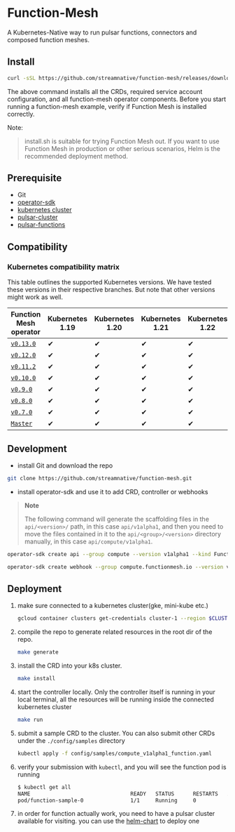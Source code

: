 # Function-Mesh
A Kubernetes-Native way to run pulsar functions, connectors and composed function meshes.

## Install

```bash
curl -sSL https://github.com/streamnative/function-mesh/releases/download/v0.14.0-rc-1/install.sh | bash
```

The above command installs all the CRDs, required service account configuration, and all function-mesh operator components. Before you start running a function-mesh example, verify if Function Mesh is installed correctly.

Note:

> install.sh is suitable for trying Function Mesh out. If you want to use Function Mesh in production or other serious scenarios, Helm is the recommended deployment method.

## Prerequisite
- Git
- [operator-sdk](https://sdk.operatorframework.io/)
- [kubernetes cluster](https://kubernetes.io/)
- [pulsar-cluster](https://pulsar.apache.org/docs/en/pulsar-2.0/)
- [pulsar-functions](https://pulsar.apache.org/docs/en/functions-overview/)

## Compatibility

### Kubernetes compatibility matrix

This table outlines the supported Kubernetes versions. We have tested these versions in their respective branches. But note that other versions might work as well.

| Function Mesh operator                                                          | Kubernetes 1.19 | Kubernetes 1.20 | Kubernetes 1.21 | Kubernetes 1.22 | Kubernetes 1.23 | Kubernetes 1.24 | Kubernetes 1.25 |
|---------------------------------------------------------------------------------| --------------- |-----------------|-----------------|-----------------| --------------- | --------------- | --------------- |
| [`v0.13.0`](https://github.com/streamnative/function-mesh/releases/tag/v0.13.0) | ✔               | ✔               | ✔               | ✔               | ✔               | ✔               | ✔               |
| [`v0.12.0`](https://github.com/streamnative/function-mesh/releases/tag/v0.12.0) | ✔               | ✔               | ✔               | ✔               | ✔               | ✔               | ✔               |
| [`v0.11.2`](https://github.com/streamnative/function-mesh/releases/tag/v0.11.2) | ✔               | ✔               | ✔               | ✔               | ✔               | ✔               | ✔               |
| [`v0.10.0`](https://github.com/streamnative/function-mesh/releases/tag/v0.10.0) | ✔               | ✔               | ✔               | ✔               | ✔               | ✔               | ✔               |
| [`v0.9.0`](https://github.com/streamnative/function-mesh/releases/tag/v0.9.0)   | ✔               | ✔               | ✔               | ✔               | ✔               | ✔               | ✔               |
| [`v0.8.0`](https://github.com/streamnative/function-mesh/releases/tag/v0.8.0)   | ✔               | ✔               | ✔               | ✔               | ✔               | ✔               | ✔               |
| [`v0.7.0`](https://github.com/streamnative/function-mesh/releases/tag/v0.7.0)   | ✔               | ✔               | ✔               | ✔               | ✔               | ✔               | ✔               |
| [`Master`](https://github.com/streamnative/function-mesh/tree/master)           | ✔               | ✔               | ✔               | ✔               | ✔               | ✔               | ✔               |

## Development

- install Git and download the repo

```bash
git clone https://github.com/streamnative/function-mesh.git
```

- install operator-sdk and use it to add CRD, controller or webhooks

> **Note**
>
> The following command will generate the scaffolding files in the `api/<version>/` path, in this case `api/v1alpha1`, and then you need to move the files contained in it to the `api/<group>/<version>` directory manually, in this case `api/compute/v1alpha1`.

```bash
operator-sdk create api --group compute --version v1alpha1 --kind Function --resource=true --controller=true
```

```bash
operator-sdk create webhook --group compute.functionmesh.io --version v1alpha1 --kind Function --defaulting --programmatic-validation
```

## Deployment

1. make sure connected to a kubernetes cluster(gke, mini-kube etc.)
    ```bash
    gcloud container clusters get-credentials cluster-1 --region $CLUSTER_REGION --project $PROJECT_ID
    ```
2. compile the repo to generate related resources in the root dir of the repo.
    ```bash
    make generate
    ```
3. install the CRD into your k8s cluster.
    ```bash
    make install
    ```
4. start the controller locally. Only the controller itself is running in your local terminal, all the resources will be running inside the connected kubernetes cluster
    ```bash
    make run
    ```
5. submit a sample CRD to the cluster. You can also submit other CRDs under the `./config/samples` directory
    ```bash
    kubectl apply -f config/samples/compute_v1alpha1_function.yaml
    ```
6. verify your submission with `kubectl`, and you will see the function pod is running
    ```bash
    $ kubectl get all
    NAME                                READY   STATUS      RESTARTS   AGE
    pod/function-sample-0               1/1     Running     0          77s
    ```
7. in order for function actually work, you need to have a pulsar cluster available for visiting. you can use the [helm-chart](https://pulsar.apache.org/docs/en/helm-overview/) to deploy one
